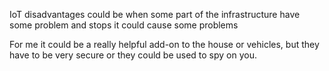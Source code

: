 IoT disadvantages could be when some part of the infrastructure have some problem and stops it could cause some problems


For me it could be a really helpful add-on to the house or vehicles, but they have to be very secure or they could be used to spy on you.